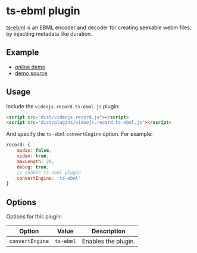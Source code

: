 # ts-ebml plugin

[ts-ebml](https://github.com/legokichi/ts-ebml) is an EBML encoder and decoder
for creating seekable webm files, by injecting metadata like duration.

## Example

- [online demo](https://collab-project.github.io/videojs-record/demo/video-only-ebml.html)
- [demo source](https://github.com/collab-project/videojs-record/blob/master/examples/plugins/video-only-ebml.html)

## Usage

Include the `videojs.record.ts-ebml.js` plugin:

```html
<script src="dist/videojs.record.js"></script>
<script src="dist/plugins/videojs.record.ts-ebml.js"></script>
```

And specify the `ts-ebml` `convertEngine` option. For example:

```javascript
record: {
    audio: false,
    video: true,
    maxLength: 20,
    debug: true,
    // enable ts-ebml plugin
    convertEngine: 'ts-ebml'
}
```

## Options

Options for this plugin:

| Option | Value | Description |
| --- | --- | --- |
| `convertEngine` | `ts-ebml` | Enables the plugin. |
